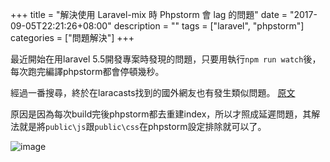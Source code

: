 +++
title = "解決使用 Laravel-mix 時 Phpstorm 會 lag 的問題"
date = "2017-09-05T22:21:26+08:00"
description = ""
tags = ["laravel", "phpstorm"]
categories = ["問題解決"]
+++

最近開始在用laravel 5.5開發專案時發現的問題，只要用執行`npm run watch`後，
每次跑完編譯phpstorm都會停頓幾秒。

<!--more-->

經過一番搜尋，終於在laracasts找到的國外網友也有發生類似問題。 
[原文](https://laracasts.com/discuss/channels/javascript/laravel-mix-phpstorm-lag)

原因是因為每次build完後phpstorm都去重建index，所以才照成延遲問題，其解法就是將`public\js`跟`public\css`在phpstorm設定排除就可以了。

![image](/img/2017_09_05_solve_laravel_mix_phpstorm_lag.png)
